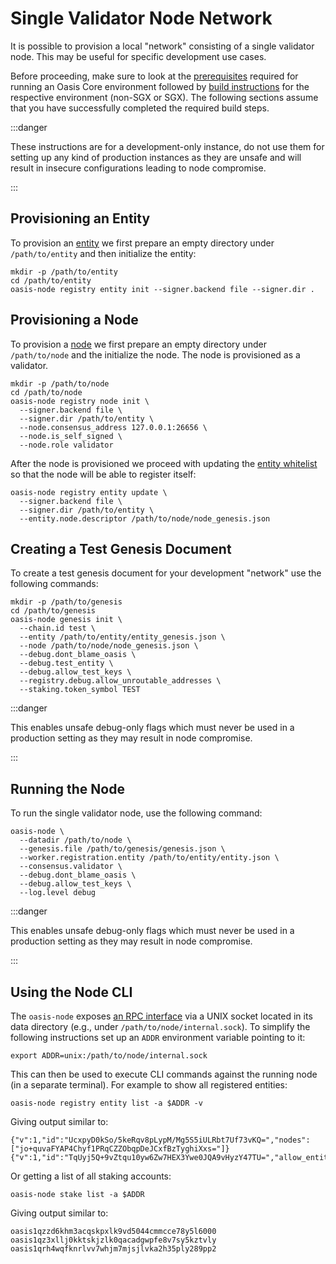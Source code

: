 # Single Validator Node Network

It is possible to provision a local "network" consisting of a single validator
node. This may be useful for specific development use cases.

Before proceeding, make sure to look at the [prerequisites] required for running
an Oasis Core environment followed by [build instructions] for the respective
environment (non-SGX or SGX). The following sections assume that you have
successfully completed the required build steps.

:::danger

These instructions are for a development-only instance, do not use them
for setting up any kind of production instances as they are unsafe and will
result in insecure configurations leading to node compromise.

:::

[prerequisites]: prerequisites.md
[build instructions]: building.md

## Provisioning an Entity

To provision an [entity] we first prepare an empty directory under
`/path/to/entity` and then initialize the entity:

```
mkdir -p /path/to/entity
cd /path/to/entity
oasis-node registry entity init --signer.backend file --signer.dir .
```

[entity]: ../consensus/services/registry.md#entities-and-nodes

## Provisioning a Node

To provision a [node] we first prepare an empty directory under `/path/to/node`
and the initialize the node. The node is provisioned as a validator.

```
mkdir -p /path/to/node
cd /path/to/node
oasis-node registry node init \
  --signer.backend file \
  --signer.dir /path/to/entity \
  --node.consensus_address 127.0.0.1:26656 \
  --node.is_self_signed \
  --node.role validator
```

After the node is provisioned we proceed with updating the [entity whitelist]
so that the node will be able to register itself:

```
oasis-node registry entity update \
  --signer.backend file \
  --signer.dir /path/to/entity \
  --entity.node.descriptor /path/to/node/node_genesis.json
```

[node]: ../consensus/services/registry.md#entities-and-nodes
[entity whitelist]: ../consensus/services/registry.md#register-node

## Creating a Test Genesis Document

To create a test genesis document for your development "network" use the
following commands:

```
mkdir -p /path/to/genesis
cd /path/to/genesis
oasis-node genesis init \
  --chain.id test \
  --entity /path/to/entity/entity_genesis.json \
  --node /path/to/node/node_genesis.json \
  --debug.dont_blame_oasis \
  --debug.test_entity \
  --debug.allow_test_keys \
  --registry.debug.allow_unroutable_addresses \
  --staking.token_symbol TEST
```

:::danger

This enables unsafe debug-only flags which must never be used in a
production setting as they may result in node compromise.

:::

## Running the Node

To run the single validator node, use the following command:

```
oasis-node \
  --datadir /path/to/node \
  --genesis.file /path/to/genesis/genesis.json \
  --worker.registration.entity /path/to/entity/entity.json \
  --consensus.validator \
  --debug.dont_blame_oasis \
  --debug.allow_test_keys \
  --log.level debug
```

:::danger

This enables unsafe debug-only flags which must never be used in a
production setting as they may result in node compromise.

:::

## Using the Node CLI

The `oasis-node` exposes [an RPC interface] via a UNIX socket located in its
data directory (e.g., under `/path/to/node/internal.sock`). To simplify the
following instructions set up an `ADDR` environment variable pointing to it:

```
export ADDR=unix:/path/to/node/internal.sock
```

This can then be used to execute CLI commands against the running node (in a
separate terminal). For example to show all registered entities:

```
oasis-node registry entity list -a $ADDR -v
```

Giving output similar to:

<!-- markdownlint-disable line-length -->
```
{"v":1,"id":"UcxpyD0kSo/5keRqv8pLypM/Mg5S5iULRbt7Uf73vKQ=","nodes":["jo+quvaFYAP4Chyf1PRqCZZObqpDeJCxfBzTyghiXxs="]}
{"v":1,"id":"TqUyj5Q+9vZtqu10yw6Zw7HEX3Ywe0JQA9vHyzY47TU=","allow_entity_signed_nodes":true}
```
<!-- markdownlint-enable line-length -->

Or getting a list of all staking accounts:

```
oasis-node stake list -a $ADDR
```

Giving output similar to:

```
oasis1qzzd6khm3acqskpxlk9vd5044cmmcce78y5l6000
oasis1qz3xllj0kktskjzlk0qacadgwpfe8v7sy5kztvly
oasis1qrh4wqfknrlvv7whjm7mjsjlvka2h35ply289pp2
```

[an RPC interface]: ../oasis-node/rpc.md
